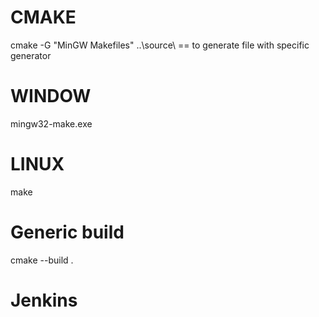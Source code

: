 # CMAKE
cmake -G "MinGW Makefiles" ..\source\ == to generate file with specific generator
# WINDOW
mingw32-make.exe
# LINUX
make
# Generic build
cmake --build .
# Jenkins